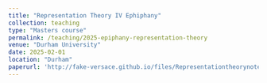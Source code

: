 ```yaml
---
title: "Representation Theory IV Ephiphany"
collection: teaching
type: "Masters course"
permalink: /teaching/2025-epiphany-representation-theory
venue: "Durham University"
date: 2025-02-01
location: "Durham"
paperurl: 'http://fake-versace.github.io/files/Representationtheorynotesepiphany.pdf'
---
```


